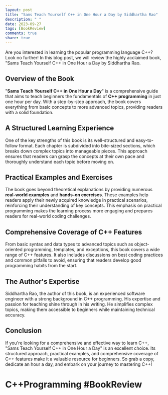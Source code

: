```yaml
---
layout: post
title: "Sams Teach Yourself C++ in One Hour a Day by Siddhartha Rao"
description: " "
date: 2023-09-27
tags: [BookReview]
comments: true
share: true
---
```


Are you interested in learning the popular programming language C++? Look no further! In this blog post, we will review the highly acclaimed book, "Sams Teach Yourself C++ in One Hour a Day by Siddhartha Rao. 

## Overview of the Book

"**Sams Teach Yourself C++ in One Hour a Day**" is a comprehensive guide that aims to teach beginners the fundamentals of **C++ programming** in just one hour per day. With a step-by-step approach, the book covers everything from basic concepts to more advanced topics, providing readers with a solid foundation.

## A Structured Learning Experience

One of the key strengths of this book is its well-structured and easy-to-follow format. Each chapter is subdivided into bite-sized sections, which breaks down complex topics into manageable pieces. This approach ensures that readers can grasp the concepts at their own pace and thoroughly understand each topic before moving on.

## Practical Examples and Exercises

The book goes beyond theoretical explanations by providing numerous **real-world examples** and **hands-on exercises**. These examples help readers apply their newly acquired knowledge in practical scenarios, reinforcing their understanding of key concepts. This emphasis on practical programming makes the learning process more engaging and prepares readers for real-world coding challenges.

## Comprehensive Coverage of C++ Features

From basic syntax and data types to advanced topics such as object-oriented programming, templates, and exceptions, this book covers a wide range of C++ features. It also includes discussions on best coding practices and common pitfalls to avoid, ensuring that readers develop good programming habits from the start.

## The Author's Expertise

Siddhartha Rao, the author of this book, is an experienced software engineer with a strong background in C++ programming. His expertise and passion for teaching shine through in his writing. He simplifies complex topics, making them accessible to beginners while maintaining technical accuracy.

## Conclusion

If you're looking for a comprehensive and effective way to learn C++, "Sams Teach Yourself C++ in One Hour a Day" is an excellent choice. Its structured approach, practical examples, and comprehensive coverage of C++ features make it a valuable resource for beginners. So grab a copy, dedicate an hour a day, and embark on your journey to mastering C++!

# **C++Programming** #BookReview